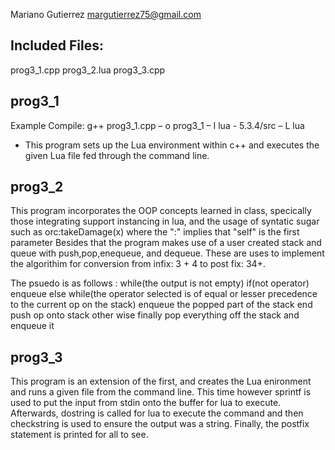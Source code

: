 Mariano Gutierrez
margutierrez75@gmail.com

## Included Files:
prog3_1.cpp
prog3_2.lua
prog3_3.cpp

## prog3_1
 Example Compile: g++ prog3_1.cpp – o prog3_1 – I lua - 5.3.4/src – L lua
  - This program sets up the Lua environment within c++ and
    executes the given Lua file fed through the command line.


## prog3_2
  This program incorporates the OOP concepts learned in class, specically those
  integrating support instancing in lua, and the usage of syntatic sugar such as
  orc:takeDamage(x) where the ":" implies that "self" is the first parameter
   Besides that the program makes use of a user created stack and queue with
   push,pop,enequeue, and dequeue. These are uses to implement the algorithim 
    for conversion from infix: 3 + 4 to post fix: 34+. 
    
    
   The psuedo is as follows :
          while(the output is not empty) 
              if(not operator)
                  enqueue
             else
         while(the operator selected is of equal or lesser precedence to the current op on the stack)
            enqueue the popped part of the stack
          end
           push op onto stack other wise
     finally
       pop everything off the stack and enqueue it 

## prog3_3
   This program is an extension of the first, and creates the Lua enironment and runs
   a given file from the command line. This time however sprintf is used 
   to put the input from stdin onto the buffer for lua to execute. 
   Afterwards, dostring is called for lua to execute the command and then checkstring is
   used to ensure the output was a string. Finally, the postfix statement is printed for all to see.
